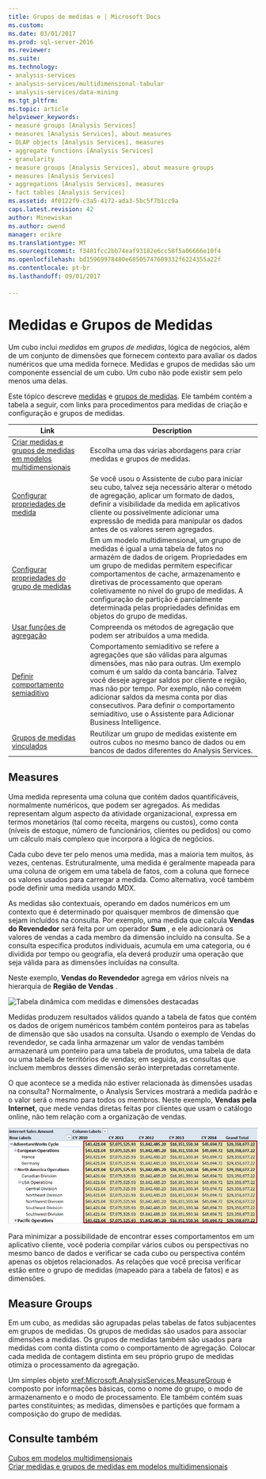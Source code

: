 ```yaml
---
title: Grupos de medidas e | Microsoft Docs
ms.custom: 
ms.date: 03/01/2017
ms.prod: sql-server-2016
ms.reviewer: 
ms.suite: 
ms.technology:
- analysis-services
- analysis-services/multidimensional-tabular
- analysis-services/data-mining
ms.tgt_pltfrm: 
ms.topic: article
helpviewer_keywords:
- measure groups [Analysis Services]
- measures [Analysis Services], about measures
- OLAP objects [Analysis Services], measures
- aggregate functions [Analysis Services]
- granularity
- measure groups [Analysis Services], about measure groups
- measures [Analysis Services]
- aggregations [Analysis Services], measures
- fact tables [Analysis Services]
ms.assetid: 4f0122f9-c3a5-4172-ada3-5bc5f7b1cc9a
caps.latest.revision: 42
author: Minewiskan
ms.author: owend
manager: erikre
ms.translationtype: MT
ms.sourcegitcommit: f3481fcc2bb74eaf93182e6cc58f5a06666e10f4
ms.openlocfilehash: bd15969978480e68505747609332f6224355a22f
ms.contentlocale: pt-br
ms.lasthandoff: 09/01/2017

---
```

# <a name="measures-and-measure-groups"></a>Medidas e Grupos de Medidas
  Um cubo inclui *medidas* em *grupos de medidas*, lógica de negócios, além de um conjunto de dimensões que fornecem contexto para avaliar os dados numéricos que uma medida fornece. Medidas e grupos de medidas são um componente essencial de um cubo. Um cubo não pode existir sem pelo menos uma delas.  
  
 Este tópico descreve [medidas](#bkmk_measure) e [grupos de medidas](#bkmk_mg). Ele também contém a tabela a seguir, com links para procedimentos para medidas de criação e configuração e grupos de medidas.  
  
|**Link**|**Description**|  
|--------------|---------------------|  
|[Criar medidas e grupos de medidas em modelos multidimensionais](../../analysis-services/multidimensional-models/create-measures-and-measure-groups-in-multidimensional-models.md)|Escolha uma das várias abordagens para criar medidas e grupos de medidas.|  
|[Configurar propriedades de medida](../../analysis-services/multidimensional-models/configure-measure-properties.md)|Se você usou o Assistente de cubo para iniciar seu cubo, talvez seja necessário alterar o método de agregação, aplicar um formato de dados, definir a visibilidade da medida em aplicativos cliente ou possivelmente adicionar uma expressão de medida para manipular os dados antes de os valores serem agregados.|  
|[Configurar propriedades do grupo de medidas](../../analysis-services/multidimensional-models/configure-measure-group-properties.md)|Em um modelo multidimensional, um grupo de medidas é igual a uma tabela de fatos no armazém de dados de origem. Propriedades em um grupo de medidas permitem especificar comportamentos de cache, armazenamento e diretivas de processamento que operam coletivamente no nível do grupo de medidas. A configuração de partição é parcialmente determinada pelas propriedades definidas em objetos do grupo de medidas.|  
|[Usar funções de agregação](../../analysis-services/multidimensional-models/use-aggregate-functions.md)|Compreenda os métodos de agregação que podem ser atribuídos a uma medida.|  
|[Definir comportamento semiaditivo](../../analysis-services/multidimensional-models/define-semiadditive-behavior.md)|Comportamento semiaditivo se refere a agregações que são válidas para algumas dimensões, mas não para outras. Um exemplo comum é um saldo da conta bancária. Talvez você deseje agregar saldos por cliente e região, mas não por tempo. Por exemplo, não convém adicionar saldos da mesma conta por dias consecutivos. Para definir o comportamento semiaditivo, use o Assistente para Adicionar Business Intelligence.|  
|[Grupos de medidas vinculados](../../analysis-services/multidimensional-models/linked-measure-groups.md)|Reutilizar um grupo de medidas existente em outros cubos no mesmo banco de dados ou em bancos de dados diferentes do Analysis Services.|  
  
##  <a name="bkmk_measure"></a> Measures  
 Uma medida representa uma coluna que contém dados quantificáveis, normalmente numéricos, que podem ser agregados. As medidas representam algum aspecto da atividade organizacional, expressa em termos monetários (tal como receita, margens ou custos), como conta (níveis de estoque, número de funcionários, clientes ou pedidos) ou como um cálculo mais complexo que incorpora a lógica de negócios.  
  
 Cada cubo deve ter pelo menos uma medida, mas a maioria tem muitos, às vezes, centenas. Estruturalmente, uma medida é geralmente mapeada para uma coluna de origem em uma tabela de fatos, com a coluna que fornece os valores usados para carregar a medida. Como alternativa, você também pode definir uma medida usando MDX.  
  
 As medidas são contextuais, operando em dados numéricos em um contexto que é determinado por quaisquer membros de dimensão que sejam incluídos na consulta. Por exemplo, uma medida que calcula **Vendas do Revendedor** será feita por um operador **Sum** , e ele adicionará os valores de vendas a cada membro da dimensão incluído na consulta. Se a consulta especifica produtos individuais, acumula em uma categoria, ou é dividida por tempo ou geografia, ela deverá produzir uma operação que seja válida para as dimensões incluídas na consulta.  
  
 Neste exemplo, **Vendas do Revendedor** agrega em vários níveis na hierarquia de **Região de Vendas** .  
  
 ![Tabela dinâmica com medidas e dimensões destacadas](../../analysis-services/multidimensional-models/media/ssas-keyconcepts-pivot1-measures-dimensions.png "tabela dinâmica com medidas e dimensões destacadas")  
  
 Medidas produzem resultados válidos quando a tabela de fatos que contém os dados de origem numéricos também contém ponteiros para as tabelas de dimensão que são usados na consulta. Usando o exemplo de Vendas do revendedor, se cada linha armazenar um valor de vendas também armazenará um ponteiro para uma tabela de produtos, uma tabela de data ou uma tabela de territórios de vendas; em seguida, as consultas que incluem membros desses dimensão serão interpretadas corretamente.  
  
 O que acontece se a medida não estiver relacionada às dimensões usadas na consulta? Normalmente, o Analysis Services mostrará a medida padrão e o valor será o mesmo para todos os membros. Neste exemplo, **Vendas pela Internet**, que mede vendas diretas feitas por clientes que usam o catálogo online, não tem relação com a organização de vendas.  
  
 ![Valores de medida de tabela dinâmica mostrando repetidas](../../analysis-services/multidimensional-models/media/ssas-unrelatedmeasure.PNG "valores de medida de tabela dinâmica mostrando repetidas")  
  
 Para minimizar a possibilidade de encontrar esses comportamentos em um aplicativo cliente, você poderia compilar vários cubos ou perspectivas no mesmo banco de dados e verificar se cada cubo ou perspectiva contém apenas os objetos relacionados. As relações que você precisa verificar estão entre o grupo de medidas (mapeado para a tabela de fatos) e as dimensões.  
  
##  <a name="bkmk_mg"></a> Measure Groups  
 Em um cubo, as medidas são agrupadas pelas tabelas de fatos subjacentes em grupos de medidas. Os grupos de medidas são usados para associar dimensões a medidas. Os grupos de medidas também são usados para medidas com conta distinta como o comportamento de agregação. Colocar cada medida de contagem distinta em seu próprio grupo de medidas otimiza o processamento da agregação.  
  
 Um simples objeto <xref:Microsoft.AnalysisServices.MeasureGroup> é composto por informações básicas, como o nome do grupo, o modo de armazenamento e o modo de processamento. Ele também contém suas partes constituintes; as medidas, dimensões e partições que formam a composição do grupo de medidas.  
  
## <a name="see-also"></a>Consulte também  
 [Cubos em modelos multidimensionais](../../analysis-services/multidimensional-models/cubes-in-multidimensional-models.md)   
 [Criar medidas e grupos de medidas em modelos multidimensionais](../../analysis-services/multidimensional-models/create-measures-and-measure-groups-in-multidimensional-models.md)  
  
  
